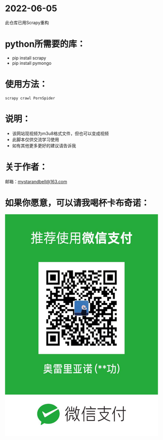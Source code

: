 # 2022-06-05
此仓库已用Scrapy重构


# python所需要的库：
+ pip install scrapy
+ pip install pymongo

# 使用方法：
```shell
scrapy crawl PornSpider
```

# 说明：
+ 该网站现视频为m3u8格式文件，但也可以变成视频
+ 此脚本仅供交流学习使用
+ 如有其他更多更好的建议请告诉我

# 关于作者：
邮箱：mystarandbell@163.com


# 如果你愿意，可以请我喝杯卡布奇诺：

<img src="https://github.com/xinghe98/91porn/blob/master/src/1.jpg" width = "537" height = "728" alt="付款码" align=center />
